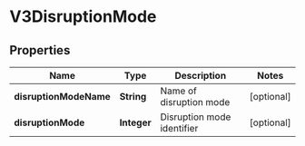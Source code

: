 

# V3DisruptionMode


## Properties

| Name | Type | Description | Notes |
|------------ | ------------- | ------------- | -------------|
|**disruptionModeName** | **String** | Name of disruption mode |  [optional] |
|**disruptionMode** | **Integer** | Disruption mode identifier |  [optional] |



